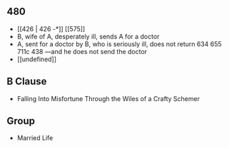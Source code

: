 ## 480
- [[426 | 426 -*]] [[575]] 
- B, wife of A, desperately ill, sends A for a doctor
- A, sent for a doctor by B, who is seriously ill, does not return 634 655 711c 438 —and he does not send the doctor
- [[undefined]] 

## B Clause
- Falling Into Misfortune Through the Wiles of a Crafty Schemer

## Group
- Married Life

